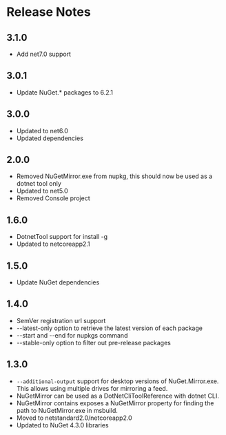 # Release Notes

## 3.1.0
* Add net7.0 support

## 3.0.1
* Update NuGet.* packages to 6.2.1

## 3.0.0
* Updated to net6.0
* Updated dependencies

## 2.0.0
* Removed NuGetMirror.exe from nupkg, this should now be used as a dotnet tool only
* Updated to net5.0
* Removed Console project

## 1.6.0
* DotnetTool support for install -g
* Updated to netcoreapp2.1

## 1.5.0
* Update NuGet dependencies

## 1.4.0
* SemVer registration url support
* --latest-only option to retrieve the latest version of each package
* --start and --end for nupkgs command
* --stable-only option to filter out pre-release packages

## 1.3.0
* ``--additional-output`` support for desktop versions of NuGet.Mirror.exe. This allows using multiple drives for mirroring a feed.
* NuGetMirror can be used as a DotNetCliToolReference with dotnet CLI.
* NuGetMirror contains exposes a NuGetMirror property for finding the path to NuGetMirror.exe in msbuild.
* Moved to netstandard2.0/netcoreapp2.0
* Updated to NuGet 4.3.0 libraries